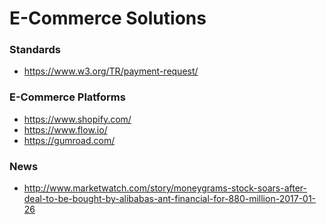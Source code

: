 
E-Commerce Solutions
====


### Standards
* https://www.w3.org/TR/payment-request/



### E-Commerce Platforms
* https://www.shopify.com/
* https://www.flow.io/
* https://gumroad.com/


### News
* http://www.marketwatch.com/story/moneygrams-stock-soars-after-deal-to-be-bought-by-alibabas-ant-financial-for-880-million-2017-01-26

